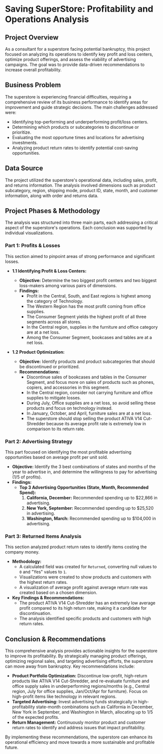 # Saving SuperStore: Profitability and Operations Analysis

## Project Overview

As a consultant for a superstore facing potential bankruptcy, this project focused on analyzing its operations to identify key profit and loss centers, optimize product offerings, and assess the viability of advertising campaigns. The goal was to provide data-driven recommendations to increase overall profitability.

## Business Problem

The superstore is experiencing financial difficulties, requiring a comprehensive review of its business performance to identify areas for improvement and guide strategic decisions. The main challenges addressed were:
* Identifying top-performing and underperforming profit/loss centers.
* Determining which products or subcategories to discontinue or prioritize.
* Evaluating the most opportune times and locations for advertising investments.
* Analyzing product return rates to identify potential cost-saving opportunities.

## Data Source

The project utilized the superstore's operational data, including sales, profit, and returns information. The analysis involved dimensions such as product subcategory, region, shipping mode, product ID, state, month, and customer information, along with order and returns data.

## Project Phases & Methodology

The analysis was structured into three main parts, each addressing a critical aspect of the superstore's operations. Each conclusion was supported by individual visualizations.

### Part 1: Profits & Losses

This section aimed to pinpoint areas of strong performance and significant losses.

* **1.1 Identifying Profit & Loss Centers:**
    * **Objective:** Determine the two biggest profit centers and two biggest loss-makers among various pairs of dimensions.
    * **Findings:**
        * Profit in the Central, South, and East regions is highest among the category of Technology.
        * The Western Region has the most profit coming from office supplies.
        * The Consumer Segment yields the highest profit of all three segments across all stores.
        * In the Central region, supplies in the furniture and office category are at a net loss.
        * Among the Consumer Segment, bookcases and tables are at a net loss.

* **1.2 Product Optimization:**
    * **Objective:** Identify products and product subcategories that should be discontinued or prioritized.
    * **Recommendations:**
        * Discontinue sales of bookcases and tables in the Consumer Segment, and focus more on sales of products such as phones, copiers, and accessories in this segment.
        * In the Central region, consider not carrying furniture and office supplies to mitigate losses.
        * During July, Office supplies are a net loss, so avoid selling these products and focus on technology instead.
        * In January, October, and April, furniture sales are at a net loss.
        * The superstore should stop selling the product ATIVA V14 Cut-Shredder because its average profit rate is extremely low in comparison to its return rate.

### Part 2: Advertising Strategy

This part focused on identifying the most profitable advertising opportunities based on average profit per unit sold.

* **Objective:** Identify the 3 best combinations of states and months of the year to advertise in, and determine the willingness to pay for advertising (1/5 of profits).
* **Findings:**
    * **Top 3 Advertising Opportunities (State, Month, Recommended Spend):**
        1.  **California, December:** Recommended spending up to $22,866 in advertising.
        2.  **New York, September:** Recommended spending up to $25,520 in advertising.
        3.  **Washington, March:** Recommended spending up to $104,000 in advertising.

### Part 3: Returned Items Analysis

This section analyzed product return rates to identify items costing the company money.

* **Methodology:**
    * A calculated field was created for `Returned`, converting null values to `0` and "Yes" values to `1`.
    * Visualizations were created to show products and customers with the highest return rates.
    * A visualization of average profit against average return rate was created based on a chosen dimension.
* **Key Findings & Recommendations:**
    * The product ATIVA V14 Cut-Shredder has an extremely low average profit compared to its high return rate, making it a candidate for discontinuation.
    * The analysis identified specific products and customers with high return rates.

## Conclusion & Recommendations

This comprehensive analysis provides actionable insights for the superstore to improve its profitability. By strategically managing product offerings, optimizing regional sales, and targeting advertising efforts, the superstore can move away from bankruptcy. Key recommendations include:

* **Product Portfolio Optimization:** Discontinue low-profit, high-return products like ATIVA V14 Cut-Shredder, and re-evaluate furniture and office supply sales in underperforming regions/months (e.g., Central region, July for office supplies, Jan/Oct/Apr for furniture). Focus on high-profit items like technology in relevant regions.
* **Targeted Advertising:** Invest advertising funds strategically in high-profitability state-month combinations such as California in December, New York in September, and Washington in March, allocating up to 1/5 of the expected profits.
* **Return Management:** Continuously monitor product and customer return rates to identify and address issues that impact profitability.

By implementing these recommendations, the superstore can enhance its operational efficiency and move towards a more sustainable and profitable future.
